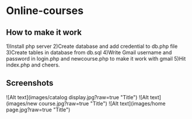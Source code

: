 # Online-courses
<h2><b> How to make it work </b></h2>
1)Install php server
2)Create database and add credential to db.php file
3)Create tables in database from db.sql 
4)Write Gmail username and password in login.php and newcourse.php to make it work with gmail
5)Hit index.php and cheers.

<h2><b> Screenshots</b> </h2>
![Alt text](images/catalog display.jpg?raw=true "Title")
![Alt text](images/new course.jpg?raw=true "Title")
![Alt text](images/home page.jpg?raw=true "Title")

